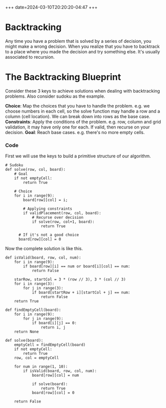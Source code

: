 +++
date=2024-03-10T20:20:20-04:47
+++

# Backtracking

Any time you have a problem that is solved by a series of decision, you might make a wrong decision. When you realize that you have to backtrack to a place where you made the decision and try something else. It's usually associated to recursion.

# The Backtracking Blueprint

Consider these 3 keys to achieve solutions when dealing with backtracking problems. Also consider sudoku as the example.

**Choice**: Map the choices that you have to handle the problem. e.g. we choose numbers in each cell, so the solve function may handle a row and a column (cell location). We can break down into rows as the base case.
**Constraints**: Apply the conditions of the problem. e.g. row, column and grid validation, it may have only one for each. If valid, then recurse on your decision.
**Goal**: Reach base cases. e.g. there's no more empty cells.

### Code

First we will use the keys to build a primitive structure of our algorithm.

```
# Sudoku
def solve(row, col, board):
    # Goal
    if not emptyCell:
        return True

    # Choice
    for i in range(9):
        board[row][col] = i;

        # Applying constraints
        if validPlacement(row, col, board):
            # Recurse over decision
            if solve(row, col+1, board):
                return True

      # If it's not a good choice
      board[row][col] = 0
```

Now the complete solution is like this.

```
def isValid(board, row, col, num):
    for i in range(9):
        if board[row][i] == num or board[i][col] == num:
            return False

    starRow, startCol = 3 * (row // 3), 3 * (col // 3)
    for i in range(3):
        for j in range(3):
            if board[startRow + i][startCol + j] == num:
                return False
    return True

def findEmptyCell(board):
    for i in range(9):
        for j in range(9):
            if board[i][j] == 0:
                return i, j
    return None

def solve(board):
    emptyCell = findEmptyCell(board)
    if not emptyCell:
        return True
    row, col = emptyCell

    for num in range(1, 10):
        if isValid(board, row, col, num):
            board[row][col] = num

            if solve(board):
                return True
            board[row][col] = 0

    return False
```
